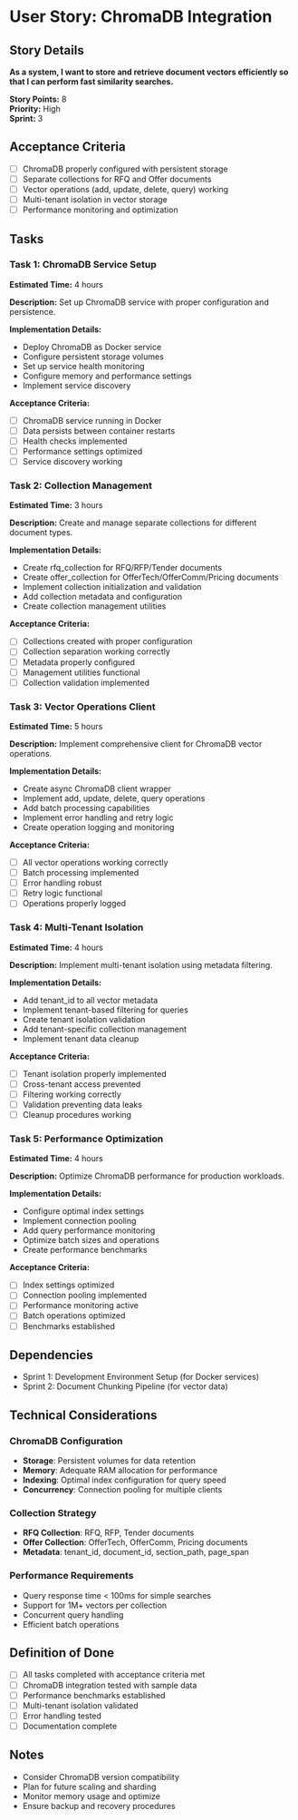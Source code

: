 # User Story: ChromaDB Integration

## Story Details
**As a system, I want to store and retrieve document vectors efficiently so that I can perform fast similarity searches.**

**Story Points:** 8  
**Priority:** High  
**Sprint:** 3

## Acceptance Criteria
- [ ] ChromaDB properly configured with persistent storage
- [ ] Separate collections for RFQ and Offer documents
- [ ] Vector operations (add, update, delete, query) working
- [ ] Multi-tenant isolation in vector storage
- [ ] Performance monitoring and optimization

## Tasks

### Task 1: ChromaDB Service Setup
**Estimated Time:** 4 hours

**Description:** Set up ChromaDB service with proper configuration and persistence.

**Implementation Details:**
- Deploy ChromaDB as Docker service
- Configure persistent storage volumes
- Set up service health monitoring
- Configure memory and performance settings
- Implement service discovery

**Acceptance Criteria:**
- [ ] ChromaDB service running in Docker
- [ ] Data persists between container restarts
- [ ] Health checks implemented
- [ ] Performance settings optimized
- [ ] Service discovery working

### Task 2: Collection Management
**Estimated Time:** 3 hours

**Description:** Create and manage separate collections for different document types.

**Implementation Details:**
- Create rfq_collection for RFQ/RFP/Tender documents
- Create offer_collection for OfferTech/OfferComm/Pricing documents
- Implement collection initialization and validation
- Add collection metadata and configuration
- Create collection management utilities

**Acceptance Criteria:**
- [ ] Collections created with proper configuration
- [ ] Collection separation working correctly
- [ ] Metadata properly configured
- [ ] Management utilities functional
- [ ] Collection validation implemented

### Task 3: Vector Operations Client
**Estimated Time:** 5 hours

**Description:** Implement comprehensive client for ChromaDB vector operations.

**Implementation Details:**
- Create async ChromaDB client wrapper
- Implement add, update, delete, query operations
- Add batch processing capabilities
- Implement error handling and retry logic
- Create operation logging and monitoring

**Acceptance Criteria:**
- [ ] All vector operations working correctly
- [ ] Batch processing implemented
- [ ] Error handling robust
- [ ] Retry logic functional
- [ ] Operations properly logged

### Task 4: Multi-Tenant Isolation
**Estimated Time:** 4 hours

**Description:** Implement multi-tenant isolation using metadata filtering.

**Implementation Details:**
- Add tenant_id to all vector metadata
- Implement tenant-based filtering for queries
- Create tenant isolation validation
- Add tenant-specific collection management
- Implement tenant data cleanup

**Acceptance Criteria:**
- [ ] Tenant isolation properly implemented
- [ ] Cross-tenant access prevented
- [ ] Filtering working correctly
- [ ] Validation preventing data leaks
- [ ] Cleanup procedures working

### Task 5: Performance Optimization
**Estimated Time:** 4 hours

**Description:** Optimize ChromaDB performance for production workloads.

**Implementation Details:**
- Configure optimal index settings
- Implement connection pooling
- Add query performance monitoring
- Optimize batch sizes and operations
- Create performance benchmarks

**Acceptance Criteria:**
- [ ] Index settings optimized
- [ ] Connection pooling implemented
- [ ] Performance monitoring active
- [ ] Batch operations optimized
- [ ] Benchmarks established

## Dependencies
- Sprint 1: Development Environment Setup (for Docker services)
- Sprint 2: Document Chunking Pipeline (for vector data)

## Technical Considerations

### ChromaDB Configuration
- **Storage**: Persistent volumes for data retention
- **Memory**: Adequate RAM allocation for performance
- **Indexing**: Optimal index configuration for query speed
- **Concurrency**: Connection pooling for multiple clients

### Collection Strategy
- **RFQ Collection**: RFQ, RFP, Tender documents
- **Offer Collection**: OfferTech, OfferComm, Pricing documents
- **Metadata**: tenant_id, document_id, section_path, page_span

### Performance Requirements
- Query response time < 100ms for simple searches
- Support for 1M+ vectors per collection
- Concurrent query handling
- Efficient batch operations

## Definition of Done
- [ ] All tasks completed with acceptance criteria met
- [ ] ChromaDB integration tested with sample data
- [ ] Performance benchmarks established
- [ ] Multi-tenant isolation validated
- [ ] Error handling tested
- [ ] Documentation complete

## Notes
- Consider ChromaDB version compatibility
- Plan for future scaling and sharding
- Monitor memory usage and optimize
- Ensure backup and recovery procedures
